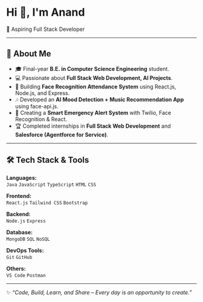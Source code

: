 # Hi 👋, I'm Anand

🚀 Aspiring Full Stack Developer  


---

## 🌟 About Me  
- 🎓 Final-year **B.E. in Computer Science Engineering** student.  
- 💻 Passionate about **Full Stack Web Development, AI Projects**.  
- 🤖 Building **Face Recognition Attendance System** using React.js, Node.js, and Express.  
- 🎶 Developed an **AI Mood Detection + Music Recommendation App** using face-api.js.  
- 🚨 Creating a **Smart Emergency Alert System** with Twilio, Face Recognition & React.  
- 🏆 Completed internships in **Full Stack Web Development** and **Salesforce (Agentforce for Service)**.  

---

## 🛠️ Tech Stack & Tools  

**Languages:**  
`Java` `JavaScript` `TypeScript` `HTML` `CSS`  

**Frontend:**  
`React.js` `Tailwind CSS` `Bootstrap`  

**Backend:**  
`Node.js` `Express` 

**Database:**  
`MongoDB` `SQL` `NoSQL`   

**DevOps Tools:**  
 `Git` `GitHub` 

**Others:**  
`VS Code` `Postman`  

---

✨ *“Code, Build, Learn, and Share – Every day is an opportunity to create.”*  
